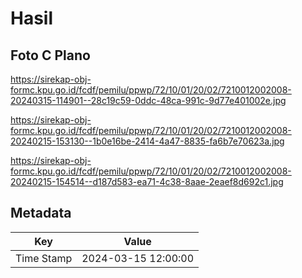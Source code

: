 # Hasil

## Foto C Plano

https://sirekap-obj-formc.kpu.go.id/fcdf/pemilu/ppwp/72/10/01/20/02/7210012002008-20240315-114901--28c19c59-0ddc-48ca-991c-9d77e401002e.jpg

https://sirekap-obj-formc.kpu.go.id/fcdf/pemilu/ppwp/72/10/01/20/02/7210012002008-20240215-153130--1b0e16be-2414-4a47-8835-fa6b7e70623a.jpg

https://sirekap-obj-formc.kpu.go.id/fcdf/pemilu/ppwp/72/10/01/20/02/7210012002008-20240215-154514--d187d583-ea71-4c38-8aae-2eaef8d692c1.jpg


## Metadata

| Key        | Value               |
| ---------- | ------------------- |
| Time Stamp | 2024-03-15 12:00:00 |



